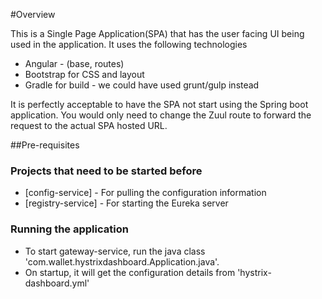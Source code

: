 #Overview

This is a Single Page Application(SPA) that has the user facing UI being used in the application. It uses the following technologies
* Angular - (base, routes)
* Bootstrap for CSS and layout
* Gradle for build - we could have used grunt/gulp instead

It is perfectly acceptable to have the SPA not start using the Spring boot application. You would only need to change the Zuul route to forward the request to the actual SPA hosted URL.


##Pre-requisites

### Projects that need to be started before
* [config-service] - For pulling the configuration information
* [registry-service] - For starting the Eureka server    

### Running the application
* To start gateway-service, run the java class 'com.wallet.hystrixdashboard.Application.java'. 
* On startup, it will get the configuration details from 'hystrix-dashboard.yml'  